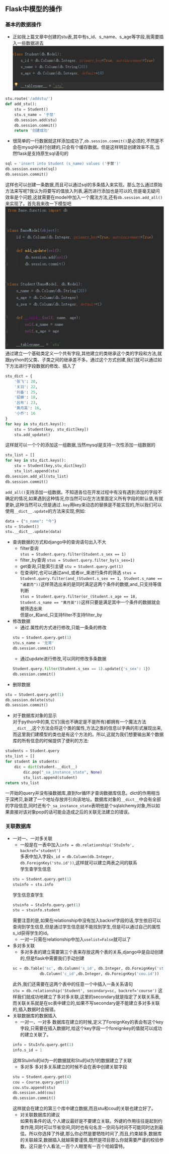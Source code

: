 ## Flask中模型的操作

### 基本的数据操作
- 正如我上篇文章中创建的stu表,其中有s_id、s_name、s_age等字段,我需要插入一些数据进去  
![](https://github.com/codeconveyer/flask/raw/main/picture/basefield.png)
```python
stu.route('/addstu/')
def add_stu():
	stu = Student()
	stu.s_name = '于禁'
	db.session.add(stu)
	db.session.commit()
	return '创建成功'
```
- 很简单的一行数据就这样添加成功了,`db.session.commit()`是必须的,不然是不会在mysql中进行创建的,只会有个缓存数据。但是这样明显创建效率不高,当然flask是支持原生sql语句的
```python
sql = 'insert into Student (s_name) values ('于禁')'
db.session.execute(sql)
db.session.commit()
```
这样也可以创建一条数据,而且可以通过sql的多条插入来实现。那么怎么通过原始方法来写呢?我认为将要写的值放入列表,遍历进行添加也是可以的,但是毫无疑问效率是个问题,这就需要在model中加入一个魔法方法,还有`db.session.add_all()`来实现了。首先我来改一下模型吧  
![](https://github.com/codeconveyer/flask/raw/main/picture/newmodel.png)  
通过建立一个基础类定义一个共有字段,其他建立的类继承这个类的字段和方法,就跟python的父类、子类之间的继承差不多。通过这个方式创建,我们就可以通过如下方法进行字段数据的修改、插入了  
```python
stu_dict = {
    '张飞': 20,
    '关羽': 22,
    '刘备': 25,
    '貂蝉': 18,
    '吕布': 23,
    '黄月英': 16,
    '小乔': 16
}
for key in stu_dict.keys():
    stu = Student(key, stu_dict[key])
    stu.add_update()
```
这样就可以一个个的添加这一组数据,当然mysql是支持一次性添加一组数据的  
```python
stu_list = []
for key in stu_dict.keys():
    stu = Student(key,stu_dict[key])
    stu_list.append(stu)
db.session.add_all(stu_list)
db.session.commit()
```  
`add_all()`支持添加一组数据。不知道各位在开发过程中有没有遇到添加的字段不确定的情况,如果遇到这种情况,你当然可以在方法里面定义所有字段的默认值,有就更新,这种当然可以;但是通过`.key`用key来动态的替换是不能实现的,所以我们可以使用`__dict__.update`的方法来实现,例如:
```python
data = {"s_name": "今"}
stu = Student()
stu.__dict__.update(data)
```
- 查询数据的方式和django中的查询语句出入不大
	- filter查询  
	`stus = Student.query.filter(Student.s_sex == 1)`
	- filter_by查询
	`stus = Student.query.filter_by(s_sex=1)`
	- get查询,只能索引主键
	`stu = Student.query.get(1)`
	- 在查询时,也可以通过and_或者or_来进行条件的筛选
	`stus = Student.query.filter(and_(Student.s_sex == 1, Student.s_name == "诸葛亮"))`这样筛选出来的是同时满足这两个条件的数据,and_只支持等值判断  
	`stus = Student.query.filter(or_(Student.s_age == 18, Student.s_name == "黄月英"))`这样只要是满足其中一个条件的数据就会被筛选出来  
	但是or_和and_只支持filter不支持filter_by
- 修改数据
	- 通过.属性的方式进行修改,只能一条条的修改  
	```python
	stu = Student.query.get(1)
	stu.s_name = '无常'
	db.session.commit()
	```
	- 通过update进行修改,可以同时修改多条数据
	```python
	Student.query.filter(Student.s_sex == 1).update({'s_sex': 1})  
	db.session.commit()
	```
- 删除数据
```python
stu = Student.query.get(1)
db.session.delete(stu)
db.session.commit()
```
- 对于数据库对象的显示  
对于python中的类,它们(我也不确定是不是所有)都拥有一个魔法方法`__dict__`,这个方法会将这个类的属性,方法之类的信息以字典的形式展现出来,而这里我们建模型的类也是有这个方法的。所以,这就为我们想要输出某个数据库的所有信息的时候提供了便利的方法:  
```python
students = Student.query
stu_list = []
for student in students:
    dic = dict(student.__dict__)
		dic.pop("_sa_instance_state", None)
		stu_list.append(student)
return stu_list
```
一开始的query并没有操数据库,直到for循环才查询数据库信息。dict的作用相当于深拷贝,新建了一个地址存放并引向该地址。数据库对象的`__dict__`中会有全部的字段信息,同时还有个`_sa_instance_state`表明他是个sqlalchemy对象,所以如果直接对该对象pop的话可能会造成之后的关联无法建立的错误。
### 关联数据库
- 一对一、一对多关联
	- 一般是在一表中加入`info = db.relationship('StuInfo', backref='student')`  
	多表中加入字段`s_id = db.Column(db.Integer, db.ForeignKey('stu.id'))`,这样就可以建立两表之间的联系  
	学生查学生信息  
	```python
	stu = Student.query.get(1)
	stuinfo = stu.info
	```  
	学生信息查学生  
	```python
	stuinfo = StuInfo.query.get(1)
	stu = stuinfo.student
	```
	需要注意的是,如果在relationship中没有加入backref字段的话,学生依旧可以查询到学生信息,但是通过学生信息就不能找到学生,但是可以通过自己的属性s_id获得学生的id。
	- 一对一只需在relationship中加入`uselist=False`就可以了
- 多对多关联
	- 多对多表的建立需要第三个表来存放这两个表的关系,django中是自动创建的,但是flask中需要我们手动创建  
	```python
	sc = db.Table('sc', db.Column('s_id', db.Integer, db.ForeignKey('stu.id')),
				db.Column('c_id',db.Integer, db.ForeignKey('cou.id'))
	```
	此外,我们还需要在这两个表中的任意一个中插入一条关系语句  
	`stu = db.relationship('Student', secondary=sc, backref='course')`
	这样我们就成功地建立了多对多关联,这里的secondary就是指定了关联关系表,而关联关系就是在sc表中建立的,如果不写secondary是不能建立多对多关联的,插入数据时会报错。
- 关联数据库的数据插入
	- 一对一、一对多
	数据库在建立的时候,定义了ForeignKey的表会有这个key字段,只需要在插入数据时,给这个key字段一个foreignkey的值就可以成功的建立关联了。
	```python
	info = StuInfo.query.get(1)
	info.s_id = 1
	```  
	这样StuInfo的id为一的数据就和Stu的id为1的数据建立了关联
	- 多对多
	多对多关系建立的时候不会在表中创建关联字段
	```python
	stu = Student.query.get(4)
    cou = Course.query.get(1)
    cou.stu.append(stu)
    db.session.add(cou)
    db.session.commit()
	```
	这样就会在建立的第三个库中建立数据,而且stu和cou的关联也建立好了。
	- 对关联数据库的建议  
	如果有条件的话,个人建议最好是不要建立关联。外键的作用往往是起到约束作用,同时可以节省空间,同时也有句名言--空间与时间不可能同时达到最佳。所以你选择了外键,那么你必然是要牺牲时间了,而且,约束越多,数据库的关联越深,数据插入就越需要谨慎,既然是项目那么你就需要严谨的校验参数。这只是个人看法,一百个人眼里有一百个哈姆雷特。
